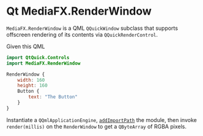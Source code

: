 # Qt MediaFX.RenderWindow

`MediaFX.RenderWindow` is a QML `QQuickWindow` subclass that supports offscreen rendering of its contents via `QQuickRenderControl`.

Given this QML

```qml
import QtQuick.Controls
import MediaFX.RenderWindow

RenderWindow {
    width: 160
    height: 160
    Button {
        text: "The Button"
    }
}
```

Instantiate a `QQmlApplicationEngine`, [`addImportPath`](https://doc.qt.io/qt-6/qqmlengine.html#addImportPath) the module,
then invoke `render(millis)` on the `RenderWindow` to get a `QByteArray` of RGBA pixels.
